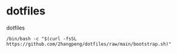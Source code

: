 # dotfiles
dotfiles
```shell
/bin/bash -c "$(curl -fsSL https://github.com/2hangpeng/dotfiles/raw/main/bootstrap.sh)"
```
